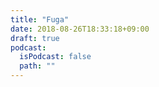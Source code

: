 ```yaml
---
title: "Fuga"
date: 2018-08-26T18:33:18+09:00
draft: true
podcast:
  isPodcast: false
  path: ""
---
```

